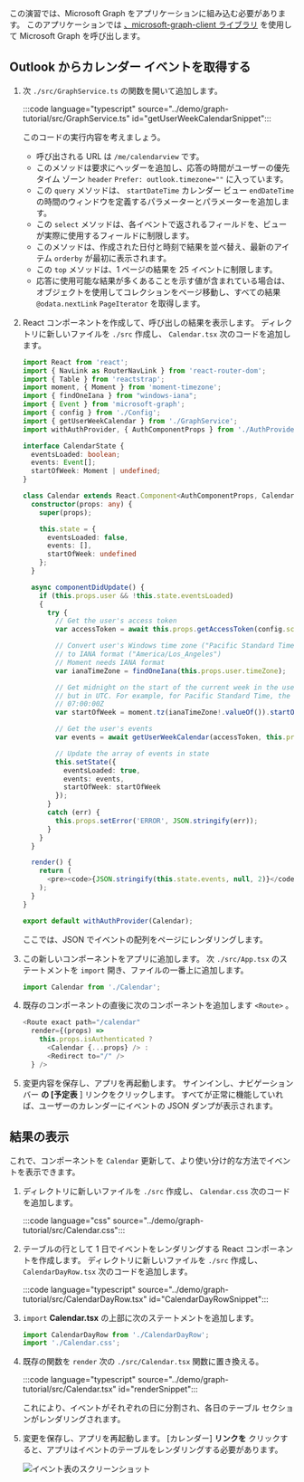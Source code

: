 <!-- markdownlint-disable MD002 MD041 -->

この演習では、Microsoft Graph をアプリケーションに組み込む必要があります。 このアプリケーションでは [、microsoft-graph-client ライブラリ](https://github.com/microsoftgraph/msgraph-sdk-javascript) を使用して Microsoft Graph を呼び出します。

## <a name="get-calendar-events-from-outlook"></a>Outlook からカレンダー イベントを取得する

1. 次 `./src/GraphService.ts` の関数を開いて追加します。

    :::code language="typescript" source="../demo/graph-tutorial/src/GraphService.ts" id="getUserWeekCalendarSnippet":::

    このコードの実行内容を考えましょう。

    - 呼び出される URL は `/me/calendarview` です。
    - このメソッドは要求にヘッダーを追加し、応答の時間がユーザーの優先タイム ゾーン `header` `Prefer: outlook.timezone=""` に入っています。
    - この `query` メソッドは、 `startDateTime` カレンダー ビュー `endDateTime` の時間のウィンドウを定義するパラメーターとパラメーターを追加します。
    - この `select` メソッドは、各イベントで返されるフィールドを、ビューが実際に使用するフィールドに制限します。
    - このメソッドは、作成された日付と時刻で結果を並べ替え、最新のアイテム `orderby` が最初に表示されます。
    - この `top` メソッドは、1 ページの結果を 25 イベントに制限します。
    - 応答に使用可能な結果が多くあることを示す値が含まれている場合は、オブジェクトを使用してコレクションをページ移動し、すべての結果 `@odata.nextLink` `PageIterator` を取得します。 [](https://docs.microsoft.com/graph/sdks/paging?tabs=typeScript)

1. React コンポーネントを作成して、呼び出しの結果を表示します。 ディレクトリに新しいファイルを `./src` 作成し、 `Calendar.tsx` 次のコードを追加します。

    ```typescript
    import React from 'react';
    import { NavLink as RouterNavLink } from 'react-router-dom';
    import { Table } from 'reactstrap';
    import moment, { Moment } from 'moment-timezone';
    import { findOneIana } from "windows-iana";
    import { Event } from 'microsoft-graph';
    import { config } from './Config';
    import { getUserWeekCalendar } from './GraphService';
    import withAuthProvider, { AuthComponentProps } from './AuthProvider';

    interface CalendarState {
      eventsLoaded: boolean;
      events: Event[];
      startOfWeek: Moment | undefined;
    }

    class Calendar extends React.Component<AuthComponentProps, CalendarState> {
      constructor(props: any) {
        super(props);

        this.state = {
          eventsLoaded: false,
          events: [],
          startOfWeek: undefined
        };
      }

      async componentDidUpdate() {
        if (this.props.user && !this.state.eventsLoaded)
        {
          try {
            // Get the user's access token
            var accessToken = await this.props.getAccessToken(config.scopes);

            // Convert user's Windows time zone ("Pacific Standard Time")
            // to IANA format ("America/Los_Angeles")
            // Moment needs IANA format
            var ianaTimeZone = findOneIana(this.props.user.timeZone);

            // Get midnight on the start of the current week in the user's timezone,
            // but in UTC. For example, for Pacific Standard Time, the time value would be
            // 07:00:00Z
            var startOfWeek = moment.tz(ianaTimeZone!.valueOf()).startOf('week').utc();

            // Get the user's events
            var events = await getUserWeekCalendar(accessToken, this.props.user.timeZone, startOfWeek);

            // Update the array of events in state
            this.setState({
              eventsLoaded: true,
              events: events,
              startOfWeek: startOfWeek
            });
          }
          catch (err) {
            this.props.setError('ERROR', JSON.stringify(err));
          }
        }
      }

      render() {
        return (
          <pre><code>{JSON.stringify(this.state.events, null, 2)}</code></pre>
        );
      }
    }

    export default withAuthProvider(Calendar);
    ```

    ここでは、JSON でイベントの配列をページにレンダリングします。

1. この新しいコンポーネントをアプリに追加します。 次 `./src/App.tsx` のステートメントを `import` 開き、ファイルの一番上に追加します。

    ```typescript
    import Calendar from './Calendar';
    ```

1. 既存のコンポーネントの直後に次のコンポーネントを追加します `<Route>` 。

    ```typescript
    <Route exact path="/calendar"
      render={(props) =>
        this.props.isAuthenticated ?
          <Calendar {...props} /> :
          <Redirect to="/" />
      } />
    ```

1. 変更内容を保存し、アプリを再起動します。 サインインし、ナビゲーション バー **の [予定表** ] リンクをクリックします。 すべてが正常に機能していれば、ユーザーのカレンダーにイベントの JSON ダンプが表示されます。

## <a name="display-the-results"></a>結果の表示

これで、コンポーネントを `Calendar` 更新して、より使い分け的な方法でイベントを表示できます。

1. ディレクトリに新しいファイルを `./src` 作成し、 `Calendar.css` 次のコードを追加します。

    :::code language="css" source="../demo/graph-tutorial/src/Calendar.css":::

1. テーブルの行として 1 日でイベントをレンダリングする React コンポーネントを作成します。 ディレクトリに新しいファイルを `./src` 作成し、 `CalendarDayRow.tsx` 次のコードを追加します。

    :::code language="typescript" source="../demo/graph-tutorial/src/CalendarDayRow.tsx" id="CalendarDayRowSnippet":::

1. `import` **Calendar.tsx** の上部に次のステートメントを追加します。

    ```typescript
    import CalendarDayRow from './CalendarDayRow';
    import './Calendar.css';
    ```

1. 既存の関数を `render` 次の `./src/Calendar.tsx` 関数に置き換える。

    :::code language="typescript" source="../demo/graph-tutorial/src/Calendar.tsx" id="renderSnippet":::

    これにより、イベントがそれぞれの日に分割され、各日のテーブル セクションがレンダリングされます。

1. 変更を保存し、アプリを再起動します。 [カレンダー] **リンクを** クリックすると、アプリはイベントのテーブルをレンダリングする必要があります。

    ![イベント表のスクリーンショット](./images/add-msgraph-01.png)
